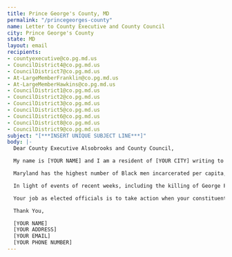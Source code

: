 ```yaml
---
title: Prince George's County, MD
permalink: "/princegeorges-county"
name: Letter to County Executive and County Council
city: Prince George's County
state: MD
layout: email
recipients:
- countyexecutive@co.pg.md.us
- CouncilDistrict4@co.pg.md.us
- CouncilDistrict7@co.pg.md.us
- At-LargeMemberFranklin@co.pg.md.us
- At-LargeMemberHawkins@co.pg.md.us
- CouncilDistrict1@co.pg.md.us
- CouncilDistrict2@co.pg.md.us
- CouncilDistrict3@co.pg.md.us
- CouncilDistrict5@co.pg.md.us
- CouncilDistrict6@co.pg.md.us
- CouncilDistrict8@co.pg.md.us
- CouncilDistrict9@co.pg.md.us
subject: "[***INSERT UNIQUE SUBJECT LINE***]"
body: |-
  Dear County Executive Alsobrooks and County Council,

  My name is [YOUR NAME] and I am a resident of [YOUR CITY] writing to demand that you adopt a budget that prioritizes community services such as mental health, rehabilitation, housing, and employment, and directs funding away from the police and sheriff’s departments.

  Maryland has the highest number of Black men incarcerated per capita, and Prince George's County Police plays a role in this statistic. We have seen numerous videos of police brutality within our county. Why should the police be funded given their history of violence within our community? In our schools, School Resource Officers contribute to the school to prison pipeline and continue to make our children feel unsafe.

  In light of events of recent weeks, including the killing of George Floyd in Minneapolis and Breonna Taylor in Louisville, it feels especially inappropriate that the in the amended FY21 budget recently passed by the county council, over $348 million was allocated for the police budget, but less than $41 million was allocated for the entirety of Health and Human Services.

  Your job as elected officials is to take action when your constituents request. Today, I demand that you defund the Prince George's County Police and re-allocate those funds to programs that aim to promote a safer, more equitable community: student-centered educational reform, comprehensive community-based mental-health services, substance abuse treatment services, prisoner reentry, rehabilitation, and employment programs, affordable housing services, and more. I demand a budget that reflects the needs of Prince George’s County residents.

  Thank You,

  [YOUR NAME]
  [YOUR ADDRESS]
  [YOUR EMAIL]
  [YOUR PHONE NUMBER]
---
```



